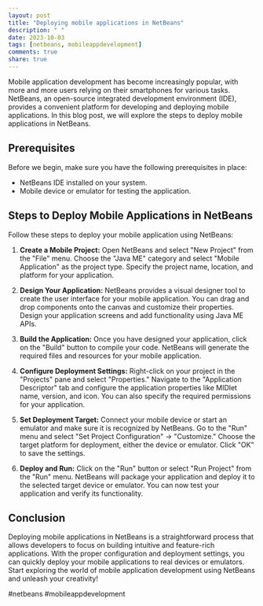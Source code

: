 ```yaml
---
layout: post
title: "Deploying mobile applications in NetBeans"
description: " "
date: 2023-10-03
tags: [netbeans, mobileappdevelopment]
comments: true
share: true
---
```


Mobile application development has become increasingly popular, with more and more users relying on their smartphones for various tasks. NetBeans, an open-source integrated development environment (IDE), provides a convenient platform for developing and deploying mobile applications. In this blog post, we will explore the steps to deploy mobile applications in NetBeans.

## Prerequisites

Before we begin, make sure you have the following prerequisites in place:

- NetBeans IDE installed on your system.
- Mobile device or emulator for testing the application.

## Steps to Deploy Mobile Applications in NetBeans

Follow these steps to deploy your mobile application using NetBeans:

1. **Create a Mobile Project:** Open NetBeans and select "New Project" from the "File" menu. Choose the "Java ME" category and select "Mobile Application" as the project type. Specify the project name, location, and platform for your application.

2. **Design Your Application:** NetBeans provides a visual designer tool to create the user interface for your mobile application. You can drag and drop components onto the canvas and customize their properties. Design your application screens and add functionality using Java ME APIs.

3. **Build the Application:** Once you have designed your application, click on the "Build" button to compile your code. NetBeans will generate the required files and resources for your mobile application.

4. **Configure Deployment Settings:** Right-click on your project in the "Projects" pane and select "Properties." Navigate to the "Application Descriptor" tab and configure the application properties like MIDlet name, version, and icon. You can also specify the required permissions for your application.

5. **Set Deployment Target:** Connect your mobile device or start an emulator and make sure it is recognized by NetBeans. Go to the "Run" menu and select "Set Project Configuration" -> "Customize." Choose the target platform for deployment, either the device or emulator. Click "OK" to save the settings.

6. **Deploy and Run:** Click on the "Run" button or select "Run Project" from the "Run" menu. NetBeans will package your application and deploy it to the selected target device or emulator. You can now test your application and verify its functionality.

## Conclusion

Deploying mobile applications in NetBeans is a straightforward process that allows developers to focus on building intuitive and feature-rich applications. With the proper configuration and deployment settings, you can quickly deploy your mobile applications to real devices or emulators. Start exploring the world of mobile application development using NetBeans and unleash your creativity!

#netbeans #mobileappdevelopment